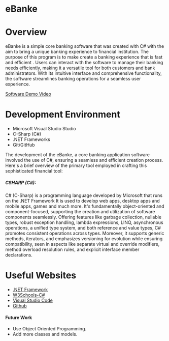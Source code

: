 # **eBanke**

# **Overview**

eBanke is a simple core banking software that was created with C# with the aim to bring a unique banking experience to financial institution.
The purpose of this program is to make create a banking experience that is fast and efficient . Users can interact with the software to manage their banking needs efficiently, making it a versatile tool for both customers and bank administrators. With its intuitive interface and comprehensive functionality, the software streamlines banking operations for a seamless user experience.

[Software Demo Video](https://youtu.be/rDWY_sYdsi4?si=p_TfMS8rTf8jqEDe)

# **Development Environment**

* Microsoft Visual Studio Studio
* C-Sharp (C#)
* .NET Frameworks
* Git/GitHub

The development of the eBanke, a core banking application software involved the use of C#, ensuring a seamless and efficient creation process.
Here's a brief overview of the primary tool employed in crafting this sophisticated financial tool:

##### CSHARP (C#):

C# (C-Sharp) is a programming language developed by Microsoft that runs on the .NET Framework
It is used to develop web apps, desktop apps and mobile apps, games and much more.
It's fundamentally object-oriented and component-focused, supporting the creation and utilization of software components seamlessly.
Offering features like garbage collection, nullable types, robust exception handling,
lambda expressions, LINQ, asynchronous operations, a unified type system, and both reference and value types,
C# promotes consistent operations across types. Moreover, it supports generic methods, iterators,
and emphasizes versioning for evolution while ensuring compatibility, seen in aspects like separate virtual
and override modifiers, method overload resolution rules, and explicit interface member declarations.

# **Useful Websites**

* [.NET Framework](https://learn.microsoft.com/en-us/dotnet/csharp/tour-of-csharp/)
* [W3Schools-C#](https://www.w3schools.com/cs/index.php)
* [Visual Studio Code](https://code.visualstudio.com/docs/editor/versioncontrol)
* [Github](https://github.com)

#### **Future Work**

- Use Object Oriented Programming.
- Add more  classes and models.
